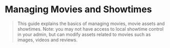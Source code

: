 # Managing Movies and Showtimes

> This guide explains the basics of managing movies, movie assets and showtimes.  Note: you may not have access to local showtime control in your admin, but can modify assets related to movies such as images, videos and reviews.
